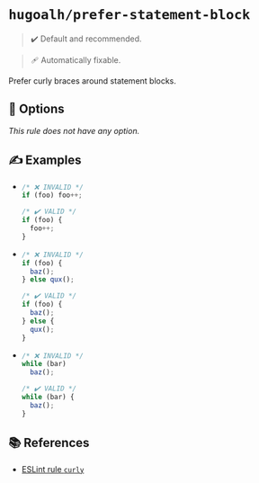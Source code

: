 # `hugoalh/prefer-statement-block`

> ✔️ Default and recommended.

> 🩹 Automatically fixable.

Prefer curly braces around statement blocks.

## 🔧 Options

*This rule does not have any option.*

## ✍️ Examples

- ```ts
  /* ❌ INVALID */
  if (foo) foo++;

  /* ✔️ VALID */
  if (foo) {
    foo++;
  }
  ```
- ```ts
  /* ❌ INVALID */
  if (foo) {
    baz();
  } else qux();

  /* ✔️ VALID */
  if (foo) {
    baz();
  } else {
    qux();
  }
  ```
- ```ts
  /* ❌ INVALID */
  while (bar)
    baz();

  /* ✔️ VALID */
  while (bar) {
    baz();
  }
  ```

## 📚 References

- [ESLint rule `curly`](https://eslint.org/docs/latest/rules/curly)
